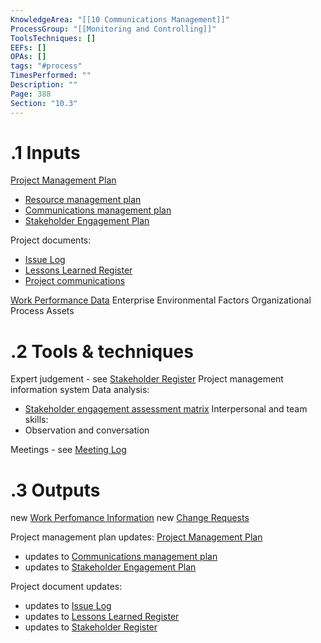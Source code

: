 ```yaml
---
KnowledgeArea: "[[10 Communications Management]]"
ProcessGroup: "[[Monitoring and Controlling]]"
ToolsTechniques: []
EEFs: []
OPAs: []
tags: "#process"
TimesPerformed: ""
Description: ""
Page: 388
Section: "10.3"
---
```

# .1 Inputs

[Project Management Plan](Project%20Management%20Plan.md)
* [Resource management plan](Resource%20management%20plan.md)
* [Communications management plan](Communications%20management%20plan.md)
* [Stakeholder Engagement Plan](Stakeholder%20Engagement%20Plan.md)

Project documents:
* [Issue Log](Issue%20Log.md)
* [Lessons Learned Register](Lessons%20Learned%20Register.md)
* [Project communications](Project%20communications.md)

[Work Performance Data](Work%20Performance%20Data.md)
Enterprise Environmental Factors
Organizational Process Assets

# .2 Tools & techniques
Expert judgement - see [Stakeholder Register](Stakeholder%20Register.md)
Project management information system
Data analysis:
* [Stakeholder engagement assessment matrix](Stakeholder%20engagement%20assessment%20matrix.md)
Interpersonal and team skills:
* Observation and conversation

Meetings - see [Meeting Log](Meeting%20Log.md)

# .3 Outputs
new [Work Perfomance Information](Work%20Perfomance%20Information.md)
new [Change Requests](Change%20Requests.md)

Project management plan updates: [Project Management Plan](Project%20Management%20Plan.md)
* updates to [Communications management plan](Communications%20management%20plan.md)
* updates to [Stakeholder Engagement Plan](Stakeholder%20Engagement%20Plan.md)

Project document updates:
* updates to [Issue Log](Issue%20Log.md)
* updates to [Lessons Learned Register](Lessons%20Learned%20Register.md)
* updates to [Stakeholder Register](Stakeholder%20Register.md)


